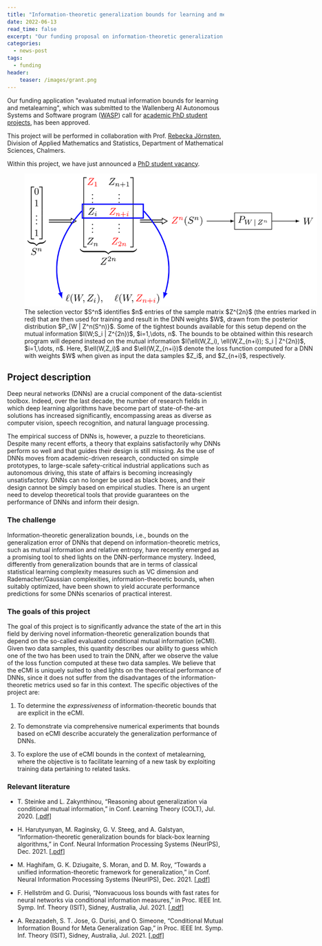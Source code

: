 ```yaml
---
title: "Information-theoretic generalization bounds for learning and metalearning"
date: 2022-06-13
read_time: false
excerpt: "Our funding proposal on information-theoretic generalization bounds for learning and metalearning has been approved"
categories:
  - news-post
tags:   
  - funding 
header:
    teaser: /images/grant.png  
---
```


Our funding application "evaluated mutual information bounds for learning and metalearning", which was
submitted  to the 
Wallenberg AI Autonomous Systems and Software program
([WASP](https://wasp-sweden.org)) call for 
[academic PhD student projects](https://wasp-sweden.org/calls/wasp-industrial-phd-student-positions-2022/), has
been approved.

This project will be performed in collaboration with Prof. [Rebecka
Jörnsten](http://www.math.chalmers.se/~jornsten/), Division of Applied Mathematics and Statistics, Department
of Mathematical Sciences, Chalmers. 

Within this project, we have just announced a [PhD student vacancy](https://www.chalmers.se/en/about-chalmers/Working-at-Chalmers/Vacancies/Pages/default.aspx?rmpage=job&rmjob=10639&rmlang=UK). 

<figure style="width: 680px" class="align-center">
  <a href="/files/2022/it_gen.png" 
  title="Evaluated mutual information bounds in a nutshell" >
  <img src="/files/2022/it_gen.png"></a>
  <figcaption>
  The selection vector $S^n$ identifies $n$ entries of the sample matrix $Z^{2n}$ (the entries marked in red)
that are then used for training and result in the DNN weights $W$, drawn from the posterior distribution
$P_{W | Z^n(S^n)}$.  Some of the tightest bounds available for this setup depend on the mutual information
$I(W;S_i | Z^{2n})$, $i=1,\dots, n$.  The bounds to be obtained within this research program will depend
instead on the mutual information $I(\ell(W,Z_i), \ell(W,Z_{n+i}); S_i | Z^{2n})$, $i=1,\dots, n$.  Here,
$\ell(W,Z_i)$ and $\ell(W,Z_{n+i})$ denote the loss function computed for a DNN with weights $W$ when given as
input the data samples $Z_i$, and $Z_{n+i}$, respectively. 
  </figcaption>
</figure>

## Project description 
Deep neural networks (DNNs) are a crucial component of the data-scientist toolbox. Indeed, over the last
decade, the number of research fields in which deep learning algorithms have become part of state-of-the-art
solutions has increased significantly, encompassing areas as diverse as computer vision, speech recognition,
and natural language processing.

The empirical success of DNNs is, however, a puzzle to theoreticians. Despite many recent efforts, a theory
that explains satisfactorily why DNNs perform so well and that guides their design is still missing. As the
use of DNNs moves from academic-driven research, conducted on simple prototypes, to large-scale
safety-critical industrial applications such as autonomous driving, this state of affairs is becoming
increasingly unsatisfactory. DNNs can no longer be used as black boxes, and their design cannot be simply
based on empirical studies. There is an urgent need to develop theoretical tools that provide guarantees on
the performance of DNNs and inform their design.

### The challenge 
Information-theoretic generalization bounds, i.e., bounds on the generalization error of DNNs that depend on
information-theoretic metrics, such as mutual information and relative entropy, have recently emerged as a
promising tool to shed lights on the DNN-performance mystery. Indeed, differently from generalization bounds
that are in terms of classical statistical learning complexity measures such as VC dimension and
Rademacher/Gaussian complexities, information-theoretic bounds, when suitably optimized, have been shown to
yield accurate performance predictions for some DNNs scenarios of practical interest.

### The goals of this project 
The goal of this project is to significantly advance the state of the art in this field by
deriving novel information-theoretic generalization bounds that depend on the so-called evaluated conditional
mutual information (eCMI). Given two data samples, this quantity
describes our ability to guess which one of the two has been used to train the DNN, after we observe the value
of the loss function computed at these two data samples. 
We believe that the eCMI is
uniquely suited to shed lights on the theoretical performance of DNNs, since it does not suffer from the
disadvantages of the information-theoretic metrics used so far in this context. The specific objectives of the
project are:

1. To determine the *expressiveness* of information-theoretic bounds that are explicit in the eCMI.

2. To demonstrate via comprehensive numerical experiments that bounds based on eCMI describe accurately the generalization performance of DNNs.

3. To explore the use of eCMI bounds in the context of metalearning, where the objective is to facilitate
   learning of a new task by exploiting training data pertaining to related tasks.
   
### Relevant literature 

- T. Steinke and L. Zakynthinou, “Reasoning about generalization via conditional mutual information,” in Conf.
  Learning Theory (COLT), Jul. 2020. [[.pdf]](https://arxiv.org/abs/2001.09122)
  
- H. Harutyunyan, M. Raginsky, G. V. Steeg, and A. Galstyan, “Information-theoretic generalization bounds for
  black-box learning algorithms,” in Conf. Neural Information Processing Systems (NeurIPS), Dec. 2021.
  [[.pdf]](http://arxiv.org/abs/2110.01584) 
  
- M. Haghifam, G. K. Dziugaite, S. Moran, and D. M. Roy, “Towards a unified information-theoretic framework
  for generalization,” in Conf. Neural Information Processing Systems (NeurIPS), Dec. 2021.
  [[.pdf]](https://arxiv.org/abs/2111.05275)
  
- F. Hellström and G. Durisi, “Nonvacuous loss bounds with fast rates for neural networks via conditional
  information measures,” in Proc. IEEE Int. Symp. Inf. Theory (ISIT), Sidney, Australia, Jul. 2021.
  [[.pdf]](https://arxiv.org/abs/2010.11552)
  
- A. Rezazadeh, S. T. Jose, G. Durisi, and O. Simeone, “Conditional Mutual Information Bound for Meta
  Generalization Gap,” in Proc. IEEE Int. Symp. Inf. Theory (ISIT), Sidney, Australia, Jul. 2021. 
  [[.pdf]](http://arxiv.org/abs/2010.10886)



 




